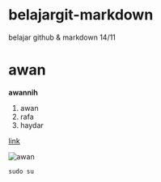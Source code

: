 # belajargit-markdown
belajar github &amp; markdown 14/11

# awan
**awannih**

1. awan
2. rafa
3. haydar

[link](github.com)

![awan](https://cdnwpedutorenews.gramedia.net/wp-content/uploads/2021/10/27110522/Jenis-Awan-3.jpg)

`sudo su`
